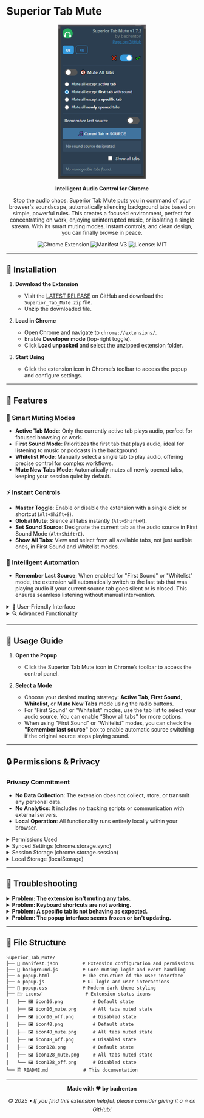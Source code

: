 # Superior Tab Mute

<div align="center">
   <img src="https://raw.githubusercontent.com/le0booba/Superior_Tab_Mute/refs/heads/main/screen-options.png" alt="Superior Tab Mute Screenshot" width="230"/>

   **Intelligent Audio Control for Chrome**

   Stop the audio chaos. Superior Tab Mute puts you in command of your browser's soundscape, automatically silencing background tabs based on simple, powerful rules. This creates a focused environment, perfect for concentrating on work, enjoying uninterrupted music, or    isolating a single stream. With its smart muting modes, instant controls, and clean design, you can finally browse in peace.

   ![Chrome Extension](https://img.shields.io/badge/Chrome-Extension-blue?logo=googlechrome)
   ![Manifest V3](https://img.shields.io/badge/Manifest-V3-brightgreen)
   ![License: MIT](https://img.shields.io/badge/License-MIT-blue.svg)
</div>

---

## 🚀 Installation

1.  **Download the Extension**
    -   Visit the [LATEST RELEASE](https://github.com/le0booba/Superior_Tab_Mute/releases/latest) on GitHub and download the `Superior_Tab_Mute.zip` file.
    -   Unzip the downloaded file.

2.  **Load in Chrome**
    -   Open Chrome and navigate to `chrome://extensions/`.
    -   Enable **Developer mode** (top-right toggle).
    -   Click **Load unpacked** and select the unzipped extension folder.

3.  **Start Using**
    -   Click the extension icon in Chrome’s toolbar to access the popup and configure settings.

---

## 🌟 Features

### 🎯 Smart Muting Modes

-   **Active Tab Mode**: Only the currently active tab plays audio, perfect for focused browsing or work.
-   **First Sound Mode**: Prioritizes the first tab that plays audio, ideal for listening to music or podcasts in the background.
-   **Whitelist Mode**: Manually select a single tab to play audio, offering precise control for complex workflows.
-   **Mute New Tabs Mode**: Automatically mutes all newly opened tabs, keeping your session quiet by default.

### ⚡ Instant Controls

-   **Master Toggle**: Enable or disable the extension with a single click or shortcut (`Alt+Shift+S`).
-   **Global Mute**: Silence all tabs instantly (`Alt+Shift+M`).
-   **Set Sound Source**: Designate the current tab as the audio source in First Sound Mode (`Alt+Shift+E`).
-   **Show All Tabs**: View and select from all available tabs, not just audible ones, in First Sound and Whitelist modes.

### 🧠 Intelligent Automation

-   **Remember Last Source**: When enabled for "First Sound" or "Whitelist" mode, the extension will automatically switch to the last tab that was playing audio if your current source tab goes silent or is closed. This ensures seamless listening without manual intervention.

<details>
<summary>🎨 User-Friendly Interface</summary>

-   **Dynamic Status Icons**: The extension icon changes to reflect the current state (active, muted, or disabled).
-   **Real-Time Tab List**: Displays tabs with audio or all tabs, complete with favicons and full title previews on hover.
-   **Bilingual Support**: Instantly switch between English and Russian via the popup’s language buttons.
-   **Modern Dark Theme**: A sleek, eye-friendly design suitable for any environment.

</details>

<details>
<summary>🔍 Advanced Functionality</summary>

-   **Persistent & Synced Settings**: Core preferences sync across devices using your Chrome account.
-   **Safe Handling**: Automatically ignores Chrome system pages (`chrome://`) and other extensions to prevent conflicts.
-   **Error Recovery**: Intelligently handles closed tabs by clearing their status and automatically updating muting rules.

</details>

---

## 📖 Usage Guide

1.  **Open the Popup**
    -   Click the Superior Tab Mute icon in Chrome’s toolbar to access the control panel.

2.  **Select a Mode**
    -   Choose your desired muting strategy: **Active Tab**, **First Sound**, **Whitelist**, or **Mute New Tabs** mode using the radio buttons.
    -   For "First Sound" or "Whitelist" modes, use the tab list to select your audio source. You can enable “Show all tabs” for more options.
    -   When using "First Sound" or "Whitelist" modes, you can check the **"Remember last source"** box to enable automatic source switching if the original source stops playing sound.

---

## 🔒 Permissions & Privacy

### Privacy Commitment

-   **No Data Collection**: The extension does not collect, store, or transmit any personal data.
-   **No Analytics**: It includes no tracking scripts or communication with external servers.
-   **Local Operation**: All functionality runs entirely locally within your browser.

<details>
<summary>Permissions Used</summary>

-   **`tabs`**: Required to detect which tabs are playing audio, read their titles/favicons for the UI, and apply muting rules.
-   **`storage`**: Used to save user preferences locally for a consistent experience across browser sessions.

</details>

<details>
<summary>Synced Settings (chrome.storage.sync)</summary>

-   Settings stored in your Google account and synchronized across devices where you are signed into Chrome.
-   **`isExtensionEnabled`** (true/false): Controls whether the extension is active.
-   **`mode`** ('active', 'first-sound', 'whitelist', 'mute-new'): Defines the active muting mode.
-   **`isAllMuted`** (true/false): Toggles the global mute state for all tabs.
-   **`rememberLastTab`** (true/false): Remembers the preference for the "Remember Last Source" feature.
-   *Purpose*: Ensures your core preferences are consistent across all your devices.

</details>

<details>
<summary>Session Storage (chrome.storage.session)</summary>

-   Temporary settings that are cleared when the browser is closed.
-   **`firstAudibleTabId`** (tab ID): Tracks the designated audio source tab in "First Sound Mode".
-   **`whitelistedTabId`** (tab ID): Tracks the user-selected tab in "Whitelist Mode".
-   **`audibleHistory`** (array of tab IDs): Keeps a short history of tabs that have recently played audio, used by the "Remember Last Source" feature.
-   *Purpose*: Tab IDs are unique to each browser session and would be invalid across devices or after a restart, making session storage the ideal choice.

</details>

<details>
<summary>Local Storage (localStorage)</summary>

-   Settings that are persistent on the device but are not synced across accounts.
-   **`stm_lang`** ('en'/'ru'): Remembers the language preference for the interface.
-   **`showAllTabsFirstSound`** ('true'/'false'): Remembers the "Show all tabs" checkbox state for First Sound Mode.
-   **`showAllTabsWhitelist`** ('true'/'false'): Remembers the "Show all tabs" checkbox state for Whitelist Mode.
-   *Purpose*: Allows for device-specific UI preferences, such as having different settings on your work and home computers.

</details>

---

## 🔧 Troubleshooting

<details>
<summary><strong>Problem: The extension isn't muting any tabs.</strong></summary>
<blockquote>

- **Check the Master Toggle**: Ensure the main toggle switch (❌ / ✔️) in the popup is enabled (✔️).
- **Check Global Mute**: Make sure the "Mute All Tabs" switch is not overriding your selected mode.
- **Reload the Extension**: Go to `chrome://extensions/`, find Superior Tab Mute, and click the refresh icon.
- **Restart Chrome**: A simple restart can resolve temporary issues.

</blockquote>
</details>

<details>
<summary><strong>Problem: Keyboard shortcuts are not working.</strong></summary>
<blockquote>

- This is usually caused by a conflict with another extension or a Chrome internal shortcut.
- **Solution**: Navigate to `chrome://extensions/shortcuts`. Find Superior Tab Mute and check if any of its shortcuts have a conflict warning. You can re-assign the shortcut to a different key combination on this page.

</blockquote>
</details>

<details>
<summary><strong>Problem: A specific tab is not behaving as expected.</strong></summary>
<blockquote>

- **Verify the Mode**: Double-check which mode is active. The behavior depends entirely on it.
- **Re-select the Source**: In "Whitelist" or "First Sound" mode, try re-selecting the desired tab from the list. In "First Sound" mode, you can also use the **🎵 Current Tab 🠆 SOURCE** button to force an update.
- **Reload the Tab**: The specific web page might be in an unusual state. Reloading the tab (F5 or Ctrl+R) often fixes this.

</blockquote>
</details>

<details>
<summary><strong>Problem: The popup interface seems frozen or isn't updating.</strong></summary>
<blockquote>

- **Re-open the Popup**: Simply click outside the popup to close it, then click the extension icon again.
- **Reload the Extension**: If re-opening doesn't work, a full reload of the extension from `chrome://extensions/` will reset its state.

</blockquote>
</details>

---

## 📁 File Structure

```
Superior_Tab_Mute/
├── 📑 manifest.json         # Extension configuration and permissions
├── 🔧 background.js         # Core muting logic and event handling
├── ⚙️ popup.html            # The structure of the user interface
├── ⚙️ popup.js              # UI logic and user interactions
├── 🎨 popup.css             # Modern dark theme styling
├── 🗁 icons/                # Extension status icons
│   ├── 🖼️ icon16.png           # Default state
│   ├── 🖼️ icon16_mute.png      # All tabs muted state
│   ├── 🖼️ icon16_off.png       # Disabled state
│   ├── 🖼️ icon48.png           # Default state
│   ├── 🖼️ icon48_mute.png      # All tabs muted state
│   ├── 🖼️ icon48_off.png       # Disabled state
│   ├── 🖼️ icon128.png          # Default state
│   ├── 🖼️ icon128_mute.png     # All tabs muted state
│   └── 🖼️ icon128_off.png      # Disabled state
└── 🖺 README.md             # This documentation
```

---

<div align="center">
   
  **Made with ❤️ by badrenton**
  
  *© 2025 • If you find this extension helpful, please consider giving it a ⭐ on GitHub!*
</div>
